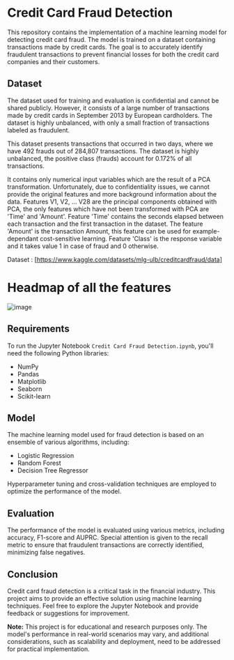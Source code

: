 # Credit Card Fraud Detection

This repository contains the implementation of a machine learning model for detecting credit card fraud. The model is trained on a dataset containing transactions made by credit cards. The goal is to accurately identify fraudulent transactions to prevent financial losses for both the credit card companies and their customers.

## Dataset

The dataset used for training and evaluation is confidential and cannot be shared publicly. However, it consists of a large number of transactions made by credit cards in September 2013 by European cardholders. The dataset is highly unbalanced, with only a small fraction of transactions labeled as fraudulent.

This dataset presents transactions that occurred in two days, where we have 492 frauds out of 284,807 transactions. The dataset is highly unbalanced, the positive class (frauds) account for 0.172% of all transactions.

It contains only numerical input variables which are the result of a PCA transformation. Unfortunately, due to confidentiality issues, we cannot provide the original features and more background information about the data. Features V1, V2, … V28 are the principal components obtained with PCA, the only features which have not been transformed with PCA are 'Time' and 'Amount'. Feature 'Time' contains the seconds elapsed between each transaction and the first transaction in the dataset. The feature 'Amount' is the transaction Amount, this feature can be used for example-dependant cost-sensitive learning. Feature 'Class' is the response variable and it takes value 1 in case of fraud and 0 otherwise.

Dataset :  [https://www.kaggle.com/datasets/mlg-ulb/creditcardfraud/data]

# Headmap of all the features

![image](https://github.com/TheValour/ML-Modal/assets/108991640/da343576-fc0a-4ba0-a40a-3a73b6fae526)

## Requirements

To run the Jupyter Notebook `Credit Card Fraud Detection.ipynb`, you'll need the following Python libraries:

- NumPy
- Pandas
- Matplotlib
- Seaborn
- Scikit-learn

## Model

The machine learning model used for fraud detection is based on an ensemble of various algorithms, including:

- Logistic Regression
- Random Forest
- Decision Tree Regressor

Hyperparameter tuning and cross-validation techniques are employed to optimize the performance of the model.

## Evaluation

The performance of the model is evaluated using various metrics, including accuracy, F1-score and AUPRC. Special attention is given to the recall metric to ensure that fraudulent transactions are correctly identified, minimizing false negatives.

## Conclusion

Credit card fraud detection is a critical task in the financial industry. This project aims to provide an effective solution using machine learning techniques. Feel free to explore the Jupyter Notebook and provide feedback or suggestions for improvement.

**Note:** This project is for educational and research purposes only. The model's performance in real-world scenarios may vary, and additional considerations, such as scalability and deployment, need to be addressed for practical implementation.
